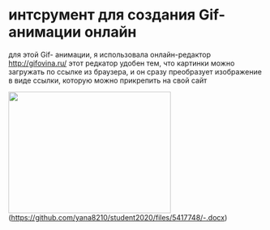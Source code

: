 # интсрумент для создания Gif-анимации онлайн

для этой Gif- анимации, я использовала онлайн-редактор http://gifovina.ru/
этот редкатор удобен тем, что картинки можно загружать по ссылке из браузера, и он сразу преобразует изображение в виде ссылки, которую можно прикрепить на свой сайт

<a href="http://gifovina.ru/-/guR0CR6rBaau7d26DocD19eJ"><img src="http://gifovina.ru/gif/f7b9096960c798b26c4463a2bda38ab5" width="320" height="240" /></a>
(https://github.com/yana8210/student2020/files/5417748/-.docx)
